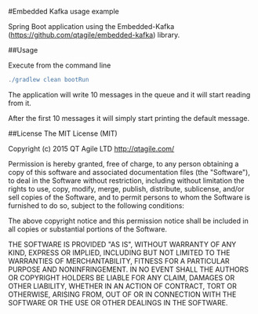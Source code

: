 #Embedded Kafka usage example

Spring Boot application using the Embedded-Kafka (https://github.com/qtagile/embedded-kafka) library.

##Usage

Execute from the command line
```groovy
./gradlew clean bootRun
```

The application will write 10 messages in the queue and it will start reading from it.

After the first 10 messages it will simply start printing the default message.

##License
 The MIT License (MIT)

 Copyright (c) 2015 QT Agile LTD http://qtagile.com/

 Permission is hereby granted, free of charge, to any person obtaining a copy
 of this software and associated documentation files (the "Software"), to deal
 in the Software without restriction, including without limitation the rights
 to use, copy, modify, merge, publish, distribute, sublicense, and/or sell
 copies of the Software, and to permit persons to whom the Software is
 furnished to do so, subject to the following conditions:

 The above copyright notice and this permission notice shall be included in
 all copies or substantial portions of the Software.

 THE SOFTWARE IS PROVIDED "AS IS", WITHOUT WARRANTY OF ANY KIND, EXPRESS OR
 IMPLIED, INCLUDING BUT NOT LIMITED TO THE WARRANTIES OF MERCHANTABILITY,
 FITNESS FOR A PARTICULAR PURPOSE AND NONINFRINGEMENT. IN NO EVENT SHALL THE
 AUTHORS OR COPYRIGHT HOLDERS BE LIABLE FOR ANY CLAIM, DAMAGES OR OTHER
 LIABILITY, WHETHER IN AN ACTION OF CONTRACT, TORT OR OTHERWISE, ARISING FROM,
 OUT OF OR IN CONNECTION WITH THE SOFTWARE OR THE USE OR OTHER DEALINGS IN
 THE SOFTWARE.